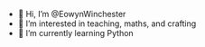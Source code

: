 - 👋 Hi, I’m @EowynWinchester
- 👀 I’m interested in teaching, maths, and crafting
- 🌱 I’m currently learning Python
<!---
EowynWinchester/EowynWinchester is a ✨ special ✨ repository because its `README.md` (this file) appears on your GitHub profile.
You can click the Preview link to take a look at your changes.
--->
